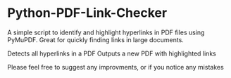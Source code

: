 # Python-PDF-Link-Checker

A simple script to identify and highlight hyperlinks in PDF files using PyMuPDF. Great for quickly finding links in large documents.

Detects all hyperlinks in a PDF
Outputs a new PDF with highlighted links

Please feel free to suggest any improvments, or if you notice any mistakes

